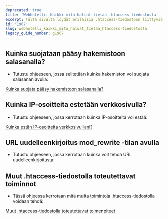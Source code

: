 ```yaml
---
deprecated: true
title: 'Webhotelli: Kaikki mitä haluat tietää .htaccess-tiedostosta'
excerpt: Tältä sivulta löydät erilaisia .htaccess-tiedostoon liittyviä ohjeita.
id: '1967'
slug: webhotelli_kaikki_mita_haluat_tietaa_htaccess-tiedostosta
legacy_guide_number: g1967
---
```



## Kuinka suojataan pääsy hakemistoon salasanalla?

- Tutustu ohjeeseen, jossa selitetään kuinka hakemiston voi suojata salasanan avulla:

[Kuinka suojata pääsy hakemistoon salasanalla?](https://www.ovh-hosting.fi/g1968.webhotelli_kuinka_suojata_paasy_hakemistoon_salasanalla)



## Kuinka IP-osoitteita estetään verkkosivulla?

-  Tutustu ohjeeseen, jossa kerrotaan kuinka IP-osoitteita voi estää:

[Kuinka estän IP-osoitteita verkkosivullani?](https://www.ovh-hosting.fi/g1970.webhotelli_htaccess_kuinka_estaa_IP-osoitteita_verkkosivulla)



## URL uudelleenkirjoitus mod_rewrite -tilan avulla

- Tutustu ohjeeseen, jossa kerrotaan kuinka voit tehdä URL uudelleenkirjoitusta:

[](https://www.ovh-hosting.fi/g1971.url_uudelleenkirjoitus_mod_rewrite)



## Muut .htaccess-tiedostolla toteutettavat toiminnot

- Tässä ohjeessa kerrotaan mitä muita toimintoja .htaccess-tiedostolla voidaan tehdä:

[Muut .htaccess-tiedostolla toteutettavat toimenpiteet](https://www.ovh-hosting.fi/g1972.webhotelli_muut_htaccess_tiedostolla_toteutettavat_toimenpiteet)


